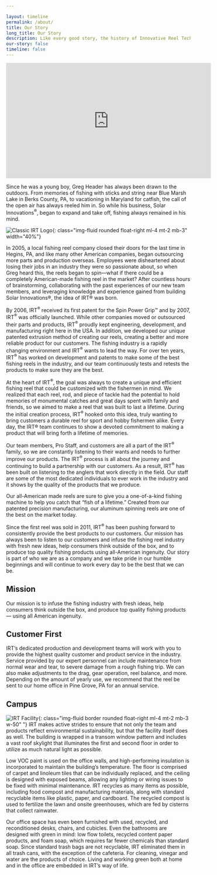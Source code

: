 ```yaml
---

layout: timeline
permalink: /about/
title: Our Story
long_title: Our Story
description: Like every good story, the history of Innovative Reel Technologies<sup>®</sup> started with an American dream and a deep passion for success.
our-story: false
timeline: false
---
```


<iframe width="560" height="315" src="https://www.youtube.com/embed/HTSYjnJUEC4?rel=0&amp;showinfo=0" frameborder="0" allow="autoplay; encrypted-media" allowfullscreen></iframe>

Since he was a young boy, Greg Header has always been drawn to the outdoors. From memories of fishing with sticks and string near Blue Marsh Lake in Berks County, PA, to vacationing in Maryland for catfish, the call of the open air has always reeled him in. So while his business, Solar Innovations<sup>®</sup>, began to expand and take off, fishing always remained in his mind.

![Classic IRT Logo](/assets/logos/LOGO-PNG-File.png){: class="img-fluid rounded float-right ml-4 mt-2 mb-3" width="40%"}

In 2005, a local fishing reel company closed their doors for the last time in Hegins, PA, and like many other American companies, began outsourcing more parts and production overseas. Employees were disheartened about losing their jobs in an industry they were so passionate about, so when Greg heard this, the reels began to spin—what if there could be a completely American-made fishing reel in the market? After countless hours of brainstorming, collaborating with the past experiences of our new team members, and leveraging knowledge and experience gained from building Solar Innovations®, the idea of IRT® was born.

By 2006, IRT<sup>®</sup> received its first patent for the Spin Power Grip™ and by 2007, IRT<sup>®</sup> was officially launched. While other companies moved or outsourced their parts and products, IRT<sup>®</sup> proudly kept engineering, development, and manufacturing right here in the USA. In addition, we developed our unique patented extrusion method of creating our reels, creating a better and more reliable product for our customers. The fishing industry is a rapidly changing environment and IRT<sup>®</sup> wants to lead the way. For over ten years, IRT<sup>®</sup> has worked on development and patents to make some of the best fishing reels in the industry, and our team continuously tests and retests the products to make sure they are the best.

At the heart of IRT<sup>®</sup>, the goal was always to create a unique and efficient fishing reel that could be customized with the fishermen in mind. We realized that each reel, rod, and piece of tackle had the potential to hold memories of monumental catches and great days spent with family and friends, so we aimed to make a reel that was built to last a lifetime. During the initial creation process, IRT<sup>®</sup> hooked onto this idea, truly wanting to bring customers a durable reel for sport and hobby fishermen alike. Every day, the IRT® team continues to show a devoted commitment to making a product that will bring forth a lifetime of memories.

Our team members, Pro Staff, and customers are all a part of the IRT<sup>®</sup> family, so we are constantly listening to their wants and needs to further improve our products. The IRT<sup>®</sup> process is all about the journey and continuing to build a partnership with our customers. As a result, IRT<sup>®</sup> has been built on listening to the anglers that work directly in the field. Our staff are some of the most dedicated individuals to ever work in the industry and it shows by the quality of the products that we produce.

Our all-American made reels are sure to give you a one-of-a-kind fishing machine to help you catch that “fish of a lifetime.” Created from our patented precision manufacturing, our aluminum spinning reels are one of the best on the market today.

Since the first reel was sold in 2011, IRT<sup>®</sup> has been pushing forward to consistently provide the best products to our customers. Our mission has always been to listen to our customers and infuse the fishing reel industry with fresh new ideas, help consumers think outside of the box, and to produce top quality fishing products using all-American ingenuity. Our story is part of who we are as a company and we take pride in our humble beginnings and will continue to work every day to be the best that we can be.

## Mission
Our mission is to infuse the fishing industry with fresh ideas, help consumers think outside the box, and produce top quality fishing products — using all American ingenuity.

## Customer First 

IRT’s dedicated production and development teams will work with you to provide the highest quality customer and product service in the industry. Service provided by our expert personnel can include maintenance from normal wear and tear, to severe damage from a rough fishing trip. We can also make adjustments to the drag, gear operation, reel balance, and more. Depending on the amount of yearly use, we recommend that the reel be sent to our home office in Pine Grove, PA for an annual service.

## Campus

![IRT Facility](/assets/images/facility.jpg){: class="img-fluid border rounded float-right ml-4 mt-2 mb-3 w-50" "}
IRT makes active strides to ensure that not only the team and products reflect environmental sustainability, but that the facility itself does as well. The building is wrapped in a transom window pattern and includes a vast roof skylight that illuminates the first and second floor in order to utilize as much natural light as possible. 

Low VOC paint is used on the office walls, and high-performing insulation is incorporated to maintain the building’s temperature. The floor is comprised of carpet and linoleum tiles that can be individually replaced, and the ceiling is designed with exposed beams, allowing any lighting or wiring issues to be fixed with minimal maintenance. IRT recycles as many items as possible, including food compost and manufacturing materials, along with standard recyclable items like plastic, paper, and cardboard. The recycled compost is used to fertilize the lawn and onsite greenhouses, which are fed by cisterns that collect rainwater. 

Our office space has even been furnished with used, recycled, and reconditioned desks, chairs, and cubicles. Even the bathrooms are designed with green in mind: low flow toilets, recycled content paper products, and foam soap, which requires far fewer chemicals than standard soap. Since standard trash bags are not recyclable, IRT eliminated them in all trash cans, with the exception of the cafeteria. For cleaning, vinegar and water are the products of choice. Living and working green both at home and in the office are embedded in IRT’s way of life.


